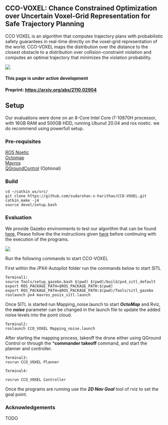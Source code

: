 ## CCO-VOXEL: Chance Constrained Optimization over Uncertain Voxel-Grid Representation for Safe Trajectory Planning

CCO VOXEL is an algorithm that computes trajectory plans with probabilistic safety guarantees in real-time directly on the voxel-grid representation of the world. CCO-VOXEL maps the distribution over the distance to the closest obstacle to a distribution over collision-constraint violation and computes an optimal trajectory that minimizes the violation probability.

![](https://github.com/sudarshan-s-harithas/CCO-VOXEL/blob/main/Images/teaser.png?raw=true)
 
#### This page is under active development  

#### Preprint: https://arxiv.org/abs/2110.02904 

## Setup 

Our evaluations were done on an 8-Core Intel Core i7-10870H processor, with 16GB RAM and 500GB HDD, running Ubunut 20.04 and ros noetic. we do recommend using powerfull setup. 

### Pre-requisites

[ROS Noetic](http://wiki.ros.org/noetic/Installation/Ubuntu) <br />
[Octomap](http://wiki.ros.org/octomap) <br />
[Mavros](https://docs.px4.io/master/en/ros/mavros_installation.html) <br />
[QGroundControl](https://docs.qgroundcontrol.com/master/en/getting_started/download_and_install.html) (Optional)<br />

### Build
```
cd ~/catkin_ws/src/ 
git clone https://github.com/sudarshan-s-harithas/CCO-VOXEL.git
catkin_make -j4
source devel/setup.bash 
```

### Evaluation 

We provide Gazebo environments to test our algorithm that can be found [here](https://github.com/sudarshan-s-harithas/CCO-VOXEL/tree/main/CCO_VOXEL/worlds), Please follow the the instructions given [here](https://github.com/sudarshan-s-harithas/CCO-VOXEL/tree/main/CCO_VOXEL#origanization-of-your-working-directories) before continuing with the execution of the programs.    

![](https://github.com/sudarshan-s-harithas/CCO-VOXEL/blob/main/Images/simulation.gif)

Run the following commands to start CCO-VOXEL <br />

First within the /PX4-Autopilot folder run the commands below to start SITL 

```
Terminal1: 
source Tools/setup_gazebo.bash $(pwd) $(pwd)/build/px4_sitl_default
export ROS_PACKAGE_PATH=$ROS_PACKAGE_PATH:$(pwd)
export ROS_PACKAGE_PATH=$ROS_PACKAGE_PATH:$(pwd)/Tools/sitl_gazebo
roslaunch px4 mavros_posix_sitl.launch
```
Once SITL is started run Mapping_noise.launch to start ***OctoMap*** and Rviz, the ***noise*** parameter can be changed in the launch file to update the added noise levels into the point cloud.  
```
Terminal2: 
roslaunch CCO_VOXEL Mapping_noise.launch
```
After starting the mapping process, takeoff the drone either using QGround Control or through the ***commander takeoff** command, and start the planner and controller. 
```
Terminal3: 
rosrun CCO_VOXEL Planner

Terminal4: 

rosrun CCO_VOXEL Controller
```

Once the programs are running use the ***2D Nav Goal*** tool of rviz to set the goal point. 

### Acknowledgements 
TODO
